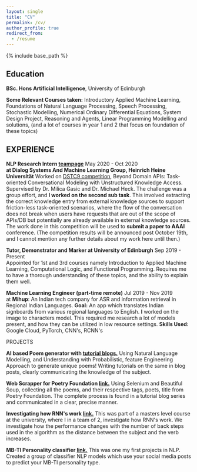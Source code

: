 ```yaml
---
layout: single
title: "CV"
permalink: /cv/
author_profile: true
redirect_from:
  - /resume
---
```


{% include base_path %}

## Education

**BSc. Hons Artificial Intelligence**, University of Edinburgh

**Some Relevant Courses taken:** 
Introductory Applied Machine Learning, Foundations of Natural Language Processing, Speech Processing, Stochastic Modelling, Numerical Ordinary Differential Equations, System Design Project, Reasoning and Agents, Linear Programming Modelling and solutions, (and a lot of courses in year 1 and 2 that focus on foundation of these topics)

## EXPERIENCE

**NLP Research Intern [teampage](https://www.cs.hhu.de/en/research-groups/dialog-systems-and-machine-learning-prof-dr-milica-gasic/our-team.html)**
May 2020 - Oct 2020\
**at Dialog Systems And Machine Learning Group, Heinrich Heine
Universität** Worked on [DSTC9 competition](https://dstc9.dstc.community/tracks), Beyond Domain APIs: Task-oriented Conversational Modeling with Unstructured Knowledge Access. Supervised by Dr. Milica Gasic and Dr. Michael Heck. The challenge was a group effort, and **I worked on the second sub task**. This involved extracting the correct knowledge entry from external knowledge sources to support friction-less task-oriented scenarios, where the flow of the conversation does not break when users have requests that are out of the scope of APIs/DB but potentially are already available in external knowledge sources. The work done in this competition will be used to **submit a paper to AAAI** conference. (The competition results will be announced post October 19th, and I cannot mention any further details about my work here until then.)

**Tutor, Demonstrator and Marker at University of Edinburgh** Sep 2019 - Present\
Appointed for 1st and 3rd courses namely Introduction to Applied Machine Learning, Computational Logic, and Functional Programming. Requires me to have a thorough understanding of these topics, and the ability to
explain them well.

**Machine Learning Engineer (part-time remote)** Jul 2019 - Nov 2019\
at **Mihup**: An Indian tech company for ASR and information retrieval in Regional Indian Languages. **Goal:** An app which translates Indian signboards from various regional languages to English. **I** worked on the image to characters model. This required me research a lot of models present, and how they can be utilized in low resource settings. **Skills Used:** Google Cloud, PyTorch, CNN's, RCNN's

PROJECTS

**AI based Poem generator with [tutorial blogs.](https://web.archive.org/web/20191215191035/https://divybramhecha.tech/category/research/)** 
Using Natural Language Modelling, and Understanding with Probabilistic, feature Engineering Approach to generate unique poems! Writing tutorials on the same in blog posts, clearly communicating the knowledge of the subject.

**Web Scrapper for Poetry Foundation
[link.](https://www.kaggle.com/tgdivy/poetry-foundation-poems)** 
Using Selenium and Beautiful Soup, collecting all the poems, and their respective tags, poets, title from Poetry Foundation. The complete process is found in a tutorial blog series and communicated in a clear, precise manner.

**Investigating how RNN's work
[link.](https://github.com/TGDivy/RNNs-Subject-verb)** 
This was part of a masters level course at the university, where I in a team of 2, investigate how RNN's work. We investigate how the performance changes with the number of back steps used in the algorithm as the distance
between the subject and the verb increases.

**MB-TI Personality classifier
[link.](https://github.com/TGDivy/MBTI-Personality-Classifier)** 
This was one my first projects in NLP. Created a group of classifier NLP models which use your social media posts to predict your MB-TI personality type.
